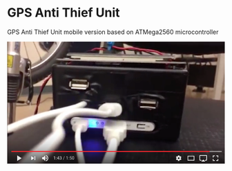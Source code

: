 # GPS Anti Thief Unit
GPS Anti Thief Unit mobile version based on ATMega2560 microcontroller 

[![GPS Anti Thief Unit](images/gps.png)](https://youtu.be/UGt8TdgX7io "GPS Embedded Systems")
